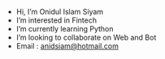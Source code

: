 - Hi, I’m Onidul Islam Siyam
- I’m interested in Fintech
- I’m currently learning Python
- I’m looking to collaborate on Web and Bot
- Email : anidsiam@hotmail.com

<!---
anidsiam/anidsiam is a ✨ special ✨ repository because its `README.md` (this file) appears on your GitHub profile.
You can click the Preview link to take a look at your changes.
--->
